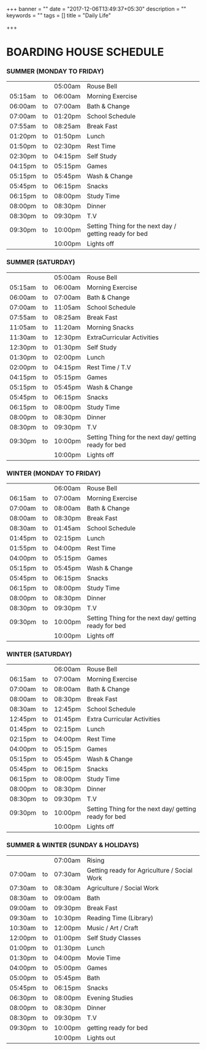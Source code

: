 +++
banner = ""
date = "2017-12-06T13:49:37+05:30"
description = ""
keywords = ""
tags = []
title = "Daily Life"

+++
# BOARDING HOUSE SCHEDULE

### **SUMMER** (MONDAY TO FRIDAY)

<table class= "fees-table"> <tr><td></td><td></td><td>05:00am </td><td>Rouse Bell</td></tr> <tr><td>05:15am</td><td> to </td><td> 06:00am </td><td>Morning Exercise</td></tr> <tr><td>06:00am</td><td> to </td><td>	07:00am </td><td>Bath & Change </td></tr> <tr><td>07:00am</td><td> to </td><td> 01:20pm </td><td>School Schedule </td></tr> <tr><td>07:55am</td><td> to </td><td> 08:25am</td><td>Break Fast </td></tr> <tr><td>01:20pm</td><td> to </td><td>	01:50pm </td><td>Lunch </td></tr> <tr><td>01:50pm</td><td> to </td><td>	02:30pm </td><td>Rest Time </td></tr> <tr><td>02:30pm</td><td> to </td><td>	04:15pm </td><td>Self Study </td></tr> <tr><td>04:15pm</td><td> to </td><td> 05:15pm </td><td>Games </td></tr> <tr><td>05:15pm</td><td> to </td><td>	05:45pm </td><td>Wash & Change </td></tr> <tr><td>05:45pm</td><td> to </td><td>	06:15pm </td><td>Snacks </td></tr> <tr><td>06:15pm</td><td> to </td><td>	08:00pm </td><td>Study Time </td></tr> <tr><td>08:00pm</td><td> to </td><td>	08:30pm </td><td>Dinner </td></tr> <tr> <td>08:30pm</td><td> to </td><td> 09:30pm</td><td>T.V  </td></tr> <tr><td>09:30pm</td><td>to</td><td> 10:00pm </td><td>Setting Thing for the next day / getting ready for bed</td></tr> <tr><td></td><td></td><td> 10:00pm </td><td> Lights off </td></tr> </table>

### **SUMMER** (SATURDAY)

<table class= "fees-table">
<tr><td></td><td></td><td>05:00am</td><td>Rouse Bell</td></tr>
<tr><td>05:15am</td><td> to </td><td> 06:00am </td><td>Morning Exercise</td></tr>
<tr><td>06:00am</td><td> to </td><td>	07:00am </td><td>Bath & Change </td></tr>
<tr><td>07:00am</td><td> to </td><td> 11:05am </td><td>School Schedule </td></tr>
<tr><td>07:55am</td><td> to </td><td> 08:25am</td><td>Break Fast </td></tr>
<tr><td>11:05am</td><td> to </td><td>	11:20am  </td><td>Morning Snacks </td></tr>
<tr><td>11:30am</td><td> to </td><td>	12:30pm </td><td>ExtraCurricular Activities </td></tr>
<tr><td>12:30pm</td><td> to </td><td>	01:30pm </td><td>Self Study </td></tr>
<tr><td>01:30pm</td><td> to </td><td> 02:00pm </td><td>Lunch </td></tr>
<tr><td>02:00pm</td><td> to </td><td>	04:15pm </td><td>Rest Time / T.V </td></tr>
<tr><td>04:15pm</td><td> to </td><td>	05:15pm </td><td>Games </td></tr>
<tr><td>05:15pm</td><td> to </td><td>	05:45pm </td><td>Wash & Change </td></tr>
<tr><td>05:45pm</td><td> to </td><td>	06:15pm </td><td>Snacks </td></tr>
<tr><td>06:15pm</td><td> to </td><td> 08:00pm</td><td>Study Time  </td></tr>
<tr><td>08:00pm</td><td> to </td><td>	08:30pm </td><td>Dinner </td></tr>
<tr><td>08:30pm</td><td> to </td><td> 09:30pm</td><td>T.V </td></tr>
<tr><td>09:30pm</td><td> to </td><td> 10:00pm </td><td> Setting Thing for the next day/ getting ready for bed</td></tr>
<tr><td></td><td></td><td> 10:00pm </td><td> Lights off </td></tr>
</table>

### **WINTER** (MONDAY TO FRIDAY)

<table class= "fees-table">
<tr><td></td><td></td><td>	06:00am </td><td>	Rouse Bell</td></tr>
<tr><td>06:15am</td><td> to </td><td> 07:00am </td><td>Morning Exercise</td></tr>
<tr><td>07:00am</td><td> to </td><td>	08:00am </td><td> Bath & Change </td></tr>
<tr><td>08:00am</td><td> to </td><td> 08:30pm </td><td>	Break Fast </td></tr>
<tr><td>08:30am</td><td> to </td><td> 01:45am</td><td> School Schedule	 </td></tr>
<tr><td>01:45pm</td><td> to </td><td>	02:15pm </td><td>	Lunch </td></tr>
<tr><td>01:55pm</td><td> to </td><td>	04:00pm </td><td>	Rest Time </td></tr>
<tr><td>04:00pm</td><td> to </td><td>	05:15pm </td><td>	Games  </td></tr>
<tr><td>05:15pm</td><td> to </td><td> 05:45pm </td><td>	Wash & Change </td></tr>  
<tr><td>05:45pm</td><td> to </td><td>	06:15pm </td><td>	Snacks </td></tr>
<tr><td>06:15pm</td><td> to </td><td>	08:00pm </td><td>	Study Time </td></tr>
<tr><td>08:00pm</td><td> to </td><td>	08:30pm </td><td>	Dinner </td></tr>
<tr><td>08:30pm</td><td> to </td><td>09:30pm</td><td>	T.V  </td></tr>
<tr><td>09:30pm</td><td> to </td><td> 10:00pm </td><td> Setting Thing for the next day/ getting ready for bed</td></tr>
<tr><td></td><td></td><td> 10:00pm </td><td> Lights off </td></tr>
</table>

### **WINTER** (SATURDAY)

<table class="fees-table">
<tr><td></td><td></td><td>	06:00am </td><td>	Rouse Bell</td></tr>
<tr><td>06:15am</td><td> to </td><td> 07:00am </td><td>Morning Exercise</td></tr>
<tr><td>07:00am</td><td> to </td><td> 08:00am </td><td> Bath & Change </td></tr>
<tr><td>08:00am</td><td> to </td><td> 08:30pm </td><td>	Break Fast </td></tr>
<tr><td>08:30am</td><td> to </td><td> 12:45pm</td><td> School Schedule	 </td></tr>
<tr><td>12:45pm</td><td> to </td><td> 01:45pm </td><td> Extra Curricular Activities </td></tr>
<tr><td>01:45pm</td><td> to </td><td> 02:15pm </td><td>	Lunch </td></tr>
<tr><td>02:15pm</td><td> to </td><td> 04:00pm </td><td>	Rest Time </td></tr>
<tr><td>04:00pm</td><td> to </td><td> 05:15pm </td><td>	Games  </td></tr>
<tr><td>05:15pm</td><td> to </td><td> 05:45pm </td><td>	Wash & Change </td></tr>  
<tr><td>05:45pm</td><td> to </td><td> 06:15pm </td><td>	Snacks </td></tr>
<tr><td>06:15pm</td><td> to </td><td> 08:00pm </td><td>	Study Time </td></tr>
<tr><td>08:00pm</td><td> to </td><td> 08:30pm </td><td>	Dinner </td></tr>
<tr><td>08:30pm</td><td> to </td><td> 09:30pm</td><td>	T.V  </td></tr>
<tr><td>09:30pm</td><td> to </td><td> 10:00pm </td><td> Setting Thing for the next day/ getting ready for bed</td></tr>
<tr><td></td><td></td><td> 10:00pm </td><td> Lights off </td></tr>
</table>

### **SUMMER & WINTER** (SUNDAY & HOLIDAYS)

<table class="fees-table">
<tr><td></td><td></td><td>07:00am </td><td>	Rising </td></tr>
<tr><td>07:00am</td><td> to </td><td> 07:30am </td><td> Getting ready for Agriculture / Social Work</td></tr>
<tr><td>07:30am</td><td> to </td><td> 08:30am </td><td>  Agriculture / Social Work </td></tr>
<tr><td>08:30am</td><td> to </td><td> 09:00am </td><td>  Bath </td></tr>
<tr><td>09:00am</td><td> to </td><td> 09:30pm </td><td>	Break Fast </td></tr>
<tr><td>09:30am</td><td> to </td><td> 10:30pm</td><td> Reading Time (Library) </td></tr>      <tr><td>10:30am</td><td> to </td><td> 12:00pm</td><td> Music / Art / Craft </td></tr>
<tr><td>12:00pm</td><td> to </td><td> 01:00pm </td><td> Self Study Classes </td></tr>
<tr><td>01:00pm</td><td> to </td><td> 01:30pm </td><td>	Lunch </td></tr>
<tr><td>01:30pm</td><td> to </td><td> 04:00pm </td><td>	Movie Time </td></tr>
<tr><td>04:00pm</td><td> to </td><td> 05:00pm </td><td>	Games  </td></tr>
<tr><td>05:00pm</td><td> to </td><td> 05:45pm </td><td>	Bath </td></tr>  
<tr><td>05:45pm</td><td> to </td><td> 06:15pm </td><td>	Snacks </td></tr>
<tr><td>06:30pm</td><td> to </td><td> 08:00pm </td><td> Evening	Studies </td></tr>
<tr><td>08:00pm</td><td> to </td><td> 08:30pm </td><td>	Dinner </td></tr>
<tr><td>08:30pm</td><td> to </td><td> 09:30pm</td><td>	T.V  </td></tr>
<tr><td>09:30pm</td><td> to </td><td> 10:00pm </td><td>  getting ready for bed</td></tr>
<tr><td></td><td></td><td> 10:00pm </td><td> Lights out </td></tr>
</table>